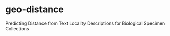 # geo-distance
Predicting Distance from Text Locality Descriptions for Biological Specimen Collections
